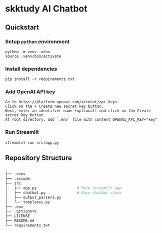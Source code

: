 # skktudy AI Chatbot

## Quickstart 
### Setup `python` environment
```
python -m venv .venv
source .venv/bin/activate
```

### Install dependencies
```
pip install -r requirements.txt
```
### Add OpenAI API key
```
Go to https://platform.openai.com/account/api-keys.
Click on the + Create new secret key button.
Next, enter an identifier name (optional) and click on the Create secret key button.
At root directory, add `.env` file with content OPENAI_API_KEY="key"
```

### Run Streamlit
```
streamlit run src/app.py
```

## Repository Structure
``` bash
.
├── .venv
├── .vscode
├── src
│   ├── app.py                  # Main streamlit app
│   ├── chatbot.py              # Main chatbot class
│   ├── output_parsers.py
│   └── templates.py
├── .env
├── .gitignore
├── LICENSE
├── README.md
└── requirements.txt
```

